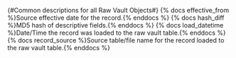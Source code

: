 {#Common descriptions for all Raw Vault Objects#}
{% docs effective_from %}Source effective date for the record.{% enddocs %}
{% docs hash_diff %}MD5 hash of descriptive fields.{% enddocs %}
{% docs load_datetime %}Date/Time the record was loaded to the raw vault table.{% enddocs %}
{% docs record_source %}Source table/file name for the record loaded to the raw vault table.{% enddocs %}
